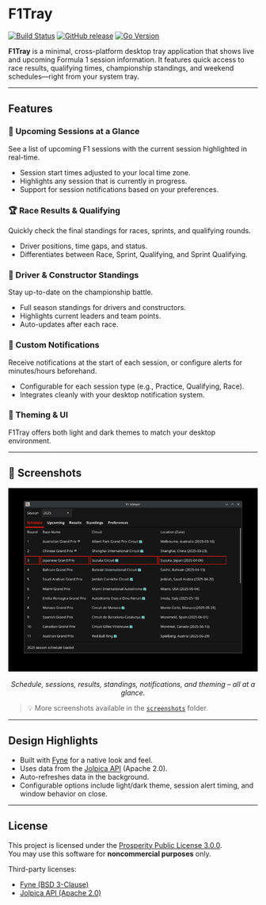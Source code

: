 # F1Tray

[![Build Status](https://github.com/mphartzheim/f1tray/actions/workflows/release.yml/badge.svg)](https://github.com/mphartzheim/f1tray/actions/workflows/release.yml)
[![GitHub release](https://img.shields.io/github/v/release/mphartzheim/f1tray?include_prereleases)](https://github.com/mphartzheim/f1tray/releases)
[![Go Version](https://img.shields.io/github/go-mod/go-version/mphartzheim/f1tray)](https://golang.org/dl/)

**F1Tray** is a minimal, cross-platform desktop tray application that shows live and upcoming Formula 1 session information. It features quick access to race results, qualifying times, championship standings, and weekend schedules—right from your system tray.

---

## Features

### 🏁 Upcoming Sessions at a Glance
See a list of upcoming F1 sessions with the current session highlighted in real-time.

- Session start times adjusted to your local time zone.
- Highlights any session that is currently in progress.
- Support for session notifications based on your preferences.

### 🏆 Race Results & Qualifying
Quickly check the final standings for races, sprints, and qualifying rounds.

- Driver positions, time gaps, and status.
- Differentiates between Race, Sprint, Qualifying, and Sprint Qualifying.

### 🧮 Driver & Constructor Standings
Stay up-to-date on the championship battle.

- Full season standings for drivers and constructors.
- Highlights current leaders and team points.
- Auto-updates after each race.

### 🔔 Custom Notifications
Receive notifications at the start of each session, or configure alerts for minutes/hours beforehand.

- Configurable for each session type (e.g., Practice, Qualifying, Race).
- Integrates cleanly with your desktop notification system.

### 🎨 Theming & UI
F1Tray offers both light and dark themes to match your desktop environment.

---

## 📸 Screenshots

<p align="center">
  <img src="screenshots/f1tray_preview.gif" alt="F1Tray Preview" width="800"/>
</p>

<p align="center">
  <em>Schedule, sessions, results, standings, notifications, and theming – all at a glance.</em>
</p>

> 💡 More screenshots available in the [`screenshots`](./screenshots) folder.

---

## Design Highlights

- Built with [Fyne](https://fyne.io/) for a native look and feel.
- Uses data from the [Jolpica API](https://github.com/jolpica/api) (Apache 2.0).
- Auto-refreshes data in the background.
- Configurable options include light/dark theme, session alert timing, and window behavior on close.

---

## License

This project is licensed under the [Prosperity Public License 3.0.0](LICENSE).  
You may use this software for **noncommercial purposes** only.

Third-party licenses:

- [Fyne (BSD 3-Clause)](third_party_licenses/fyne_LICENSE.txt)  
- [Jolpica API (Apache 2.0)](third_party_licenses/jolpica_LICENSE.txt)
